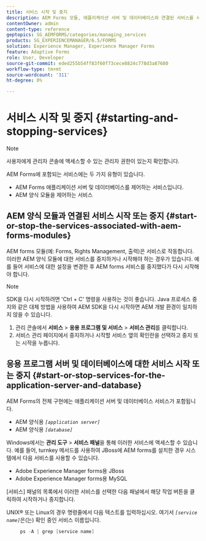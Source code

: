 ```yaml
---
title: 서비스 시작 및 중지
description: AEM Forms 모듈, 애플리케이션 서버 및 데이터베이스와 연결된 서비스를 시작 및 중지하는 방법을 알아봅니다.
contentOwner: admin
content-type: reference
geptopics: SG_AEMFORMS/categories/managing_services
products: SG_EXPERIENCEMANAGER/6.5/FORMS
solution: Experience Manager, Experience Manager Forms
feature: Adaptive Forms
role: User, Developer
source-git-commit: eded255b54ff83f60f73cece8824c778d3a87680
workflow-type: tm+mt
source-wordcount: '311'
ht-degree: 0%

---
```


# 서비스 시작 및 중지 {#starting-and-stopping-services}

>[!NOTE]
> 
> 사용자에게 관리자 콘솔에 액세스할 수 있는 관리자 권한이 있는지 확인합니다.

AEM Forms에 포함되는 서비스에는 두 가지 유형이 있습니다.

* AEM Forms 애플리케이션 서버 및 데이터베이스를 제어하는 서비스입니다.
* AEM 양식 모듈을 제어하는 서비스

## AEM 양식 모듈과 연결된 서비스 시작 또는 중지 {#start-or-stop-the-services-associated-with-aem-forms-modules}

AEM forms 모듈(예: Forms, Rights Management, 출력)은 서비스로 작동합니다. 이러한 AEM 양식 모듈에 대한 서비스를 중지하거나 시작해야 하는 경우가 있습니다. 예를 들어 서비스에 대한 설정을 변경한 후 AEM forms 서비스를 중지했다가 다시 시작해야 합니다.

>[!NOTE]
>
> SDK을 다시 시작하려면 &#39;Ctrl + C&#39; 명령을 사용하는 것이 좋습니다. Java 프로세스 중지와 같은 대체 방법을 사용하여 AEM SDK을 다시 시작하면 AEM 개발 환경이 일치하지 않을 수 있습니다.

1. 관리 콘솔에서 **서비스** > **응용 프로그램 및 서비스** > **서비스 관리**&#x200B;를 클릭합니다.
1. 서비스 관리 페이지에서 중지하거나 시작할 서비스 옆의 확인란을 선택하고 중지 또는 시작을 누릅니다.

## 응용 프로그램 서버 및 데이터베이스에 대한 서비스 시작 또는 중지 {#start-or-stop-services-for-the-application-server-and-database}

AEM Forms의 전체 구현에는 애플리케이션 서버 및 데이터베이스 서비스가 포함됩니다.

* AEM 양식용 *`[application server]`*
* AEM 양식용 *`[database]`*

Windows에서는 **관리 도구** > **서비스 패널**&#x200B;을 통해 이러한 서비스에 액세스할 수 있습니다. 예를 들어, turnkey 메서드를 사용하여 JBoss에 AEM forms를 설치한 경우 시스템에서 다음 서비스를 사용할 수 있습니다.

* Adobe Experience Manager forms용 JBoss
* Adobe Experience Manager forms용 MySQL

[서비스] 패널의 목록에서 이러한 서비스를 선택한 다음 패널에서 해당 작업 버튼을 클릭하여 시작하거나 중지합니다.

UNIX® 또는 Linux의 경우 명령줄에서 다음 텍스트를 입력하십시오. 여기서 *`[service name]`*&#x200B;은(는) 확인 중인 서비스 이름입니다.

```java
     ps -A | grep [service name]
```
